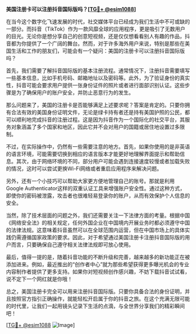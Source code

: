 **美国注册卡可以注册抖音国际版吗？[[TG💪+ @esim1088](https://t.me/s/esim1088)]**

在当今这个数字化飞速发展的时代，社交媒体平台已经成为我们生活中不可或缺的一部分。而抖音（TikTok）作为一款风靡全球的应用程序，更是吸引了无数用户的目光。无论你是想分享自己的创意短视频，还是仅仅想看看别人有趣的作品，抖音都为你提供了一个广阔的舞台。然而，对于许多海外用户来说，特别是那些在美国生活和工作的朋友们，可能会有一个疑问：美国的注册卡可以注册抖音国际版吗？

首先，我们需要了解抖音国际版的基本注册流程。通常情况下，注册抖音需要填写一些基本信息，比如手机号码、邮箱地址以及密码等。此外，为了验证身份的真实性，抖音可能会要求用户提供一张身份证件的照片或者进行面部识别认证。这些步骤是为了确保用户的账户安全，并防止恶意行为的发生。

那么问题来了，美国的注册卡是否能够满足上述要求呢？答案是肯定的。只要你拥有合法有效的美国身份证明文件，无论是绿卡持有者还是持有美国护照的公民，都可以顺利地完成抖音的注册过程。这是因为抖音作为一个国际化的社交平台，其服务对象涵盖了多个国家和地区，因此它并不会对用户的国籍或居住地设置过多限制。

不过，在实际操作中，仍然有一些需要注意的地方。首先，如果你使用的是非英语的语言环境，可能需要切换到相应的语言版本才能更好地理解界面提示和帮助信息。其次，由于网络环境的不同，部分用户可能会遇到连接速度较慢或者加载失败的情况，这时可以尝试更换Wi-Fi网络或者重启应用程序来解决问题。

另外，还有一个小技巧可以帮助大家更方便地管理自己的账号。那就是利用Google Authenticator这样的双重认证工具来增强账户安全性。通过这种方式，即使你的密码被泄露，攻击者也很难轻易登录你的账户，从而有效保护个人信息的安全。

当然，除了技术层面的问题之外，我们还需要关注一下法律方面的考量。根据中国《网络安全法》的相关规定，任何外国企业在中国境内开展业务时都必须遵守中国的法律法规。这意味着抖音虽然可以在全球范围内运营，但在中国市场上的具体实践仍需遵循国家政策的要求。因此，对于希望通过美国注册卡注册抖音国际版的用户而言，只要确保自己遵守相关法律法规即可放心使用。

最后，值得一提的是，随着抖音功能的不断升级和完善，越来越多的新功能正在被添加进来。例如，最近推出的“创作者中心”就为那些希望获得更多曝光机会的专业内容制作者提供了更多支持。如果你对短视频创作感兴趣，不妨下载抖音试试看，说不定下一个网红就是你哦！

总之，美国注册卡完全可以用来注册抖音国际版。只要你具备合法的身份证明，并且按照官方指引正确操作，就能轻松开启属于你的抖音之旅。在这个充满无限可能的时代里，让我们一起用镜头记录下生活的点滴，与全世界分享我们的精彩瞬间吧！

[[TG💪+ @esim1088](https://t.me/s/esim1088) ![Image](https://i.postimg.cc/4NQfJmqS/Snipaste-2025-05-13-00-14-12.png)]